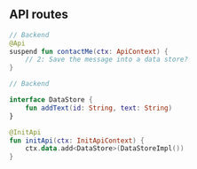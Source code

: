 ## API routes

```kotlin <apibackend> [api-backend]
// Backend
@Api
suspend fun contactMe(ctx: ApiContext) {
    // 2: Save the message into a data store?
}
```

```kotlin 0|1,7-10 <fragment,apibackend> [api-init]
// Backend

interface DataStore {
    fun addText(id: String, text: String)
}

@InitApi
fun initApi(ctx: InitApiContext) {
    ctx.data.add<DataStore>(DataStoreImpl())
}
```
